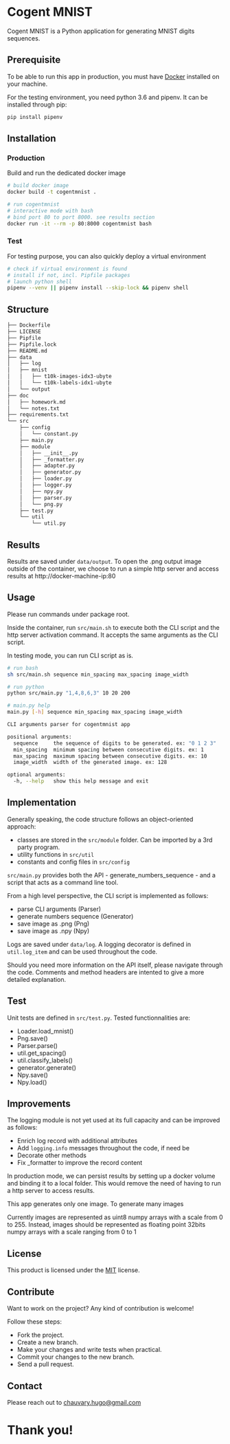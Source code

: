 # Cogent MNIST

Cogent MNIST is a Python application for generating MNIST digits sequences.

## Prerequisite

To be able to run this app in production, you must have [Docker](https://docs.docker.com/get-docker/) installed on your machine.

For the testing environment, you need python 3.6 and pipenv. It can be installed through pip:

```bash
pip install pipenv
```

## Installation

### Production

Build and run the dedicated docker image

```bash
# build docker image
docker build -t cogentmnist .

# run cogentmnist
# interactive mode with bash
# bind port 80 to port 8000. see results section
docker run -it --rm -p 80:8000 cogentmnist bash
```

### Test

For testing purpose, you can also quickly deploy a virtual environment

```bash
# check if virtual environment is found
# install if not, incl. Pipfile packages
# launch python shell
pipenv --venv || pipenv install --skip-lock && pipenv shell
```

## Structure

```bash
├── Dockerfile
├── LICENSE
├── Pipfile
├── Pipfile.lock
├── README.md
├── data
│   ├── log
│   ├── mnist
│   │   ├── t10k-images-idx3-ubyte
│   │   └── t10k-labels-idx1-ubyte
│   └── output
├── doc
│   ├── homework.md
│   └── notes.txt
├── requirements.txt
└── src
    ├── config
    │   └── constant.py
    ├── main.py
    ├── module
    │   ├── __init__.py
    │   ├── _formatter.py
    │   ├── adapter.py
    │   ├── generator.py
    │   ├── loader.py
    │   ├── logger.py
    │   ├── npy.py
    │   ├── parser.py
    │   └── png.py
    ├── test.py
    └── util
        └── util.py
```

## Results

Results are saved under `data/output`. To open the .png output image outside of the container, we choose to run a simple http server and access results at http://docker-machine-ip:80

## Usage

Please run commands under package root.

Inside the container, run `src/main.sh` to execute both the CLI script and the http server activation command. It accepts the same arguments as the CLI script. 

In testing mode, you can run CLI script as is.

```bash
# run bash
sh src/main.sh sequence min_spacing max_spacing image_width

# run python
python src/main.py "1,4,8,6,3" 10 20 200

# main.py help
main.py [-h] sequence min_spacing max_spacing image_width

CLI arguments parser for cogentmnist app

positional arguments:
  sequence     the sequence of digits to be generated. ex: "0 1 2 3"
  min_spacing  minimum spacing between consecutive digits. ex: 1
  max_spacing  maximum spacing between consecutive digits. ex: 10
  image_width  width of the generated image. ex: 128

optional arguments:
  -h, --help   show this help message and exit
```

## Implementation

Generally speaking, the code structure follows an object-oriented approach:
- classes are stored in the `src/module` folder. Can be imported by a 3rd party
  program.
- utility functions in `src/util`
- constants and config files in `src/config`

`src/main.py` provides both the API - generate_numbers_sequence - and a script that acts as a command line tool.

From a high level perspective, the CLI script is implemented as follows:
  - parse CLI arguments (Parser)
  - generate numbers sequence (Generator)
  - save image as .png (Png)
  - save image as .npy (Npy)

Logs are saved under `data/log`. A logging decorator is defined in `util.log_item` and can be used throughout the code.

Should you need more information on the API itself, please navigate through the code. Comments and method headers are intented to give a more detailed explanation.

## Test

Unit tests are defined in `src/test.py`. Tested functionnalities are:
- Loader.load_mnist()
- Png.save()
- Parser.parse()
- util.get_spacing()
- util.classify_labels()
- generator.generate()
- Npy.save()
- Npy.load()

## Improvements

The logging module is not yet used at its full capacity and can be improved as follows:
- Enrich log record with additional attributes
- Add `logging.info` messages throughout the code, if need be
- Decorate other methods
- Fix _formatter to improve the record content

In production mode, we can persist results by setting up a docker volume and binding it to a local folder. This would remove the need of having to run a http server to access results.

This app generates only one image. To generate many images

Currently images are represented as uint8 numpy arrays with a scale from 0 to 255. Instead, images should be represented as floating point 32bits numpy arrays with a scale ranging from 0 to 1

## License
This product is licensed under the [MIT](https://choosealicense.com/licenses/mit/) license.

## Contribute

Want to work on the project? Any kind of contribution is welcome!

Follow these steps:

  - Fork the project.
  - Create a new branch.
  - Make your changes and write tests when practical.
  - Commit your changes to the new branch.
  - Send a pull request.


## Contact

Please reach out to chauvary.hugo@gmail.com

# Thank you!